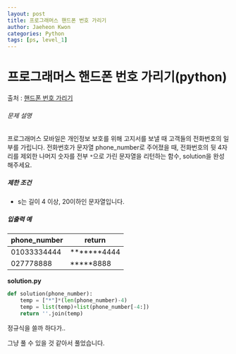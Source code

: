 ```yaml
---
layout: post
title: 프로그래머스 핸드폰 번호 가리기
author: Jaeheon Kwon
categories: Python
tags: [ps, level_1]
---
```




# 프로그래머스 핸드폰 번호 가리기(python)

출처 : [핸드폰 번호 가리기]( https://programmers.co.kr/learn/courses/30/lessons/12948 )

###### 문제 설명

프로그래머스 모바일은 개인정보 보호를 위해 고지서를 보낼 때 고객들의 전화번호의 일부를 가립니다.
전화번호가 문자열 phone_number로 주어졌을 때, 전화번호의 뒷 4자리를 제외한 나머지 숫자를 전부 `*`으로 가린 문자열을 리턴하는 함수, solution을 완성해주세요.

##### 제한 조건

- s는 길이 4 이상, 20이하인 문자열입니다.

##### 입출력 예

| phone_number | return      |
| ------------ | ----------- |
| 01033334444  | *******4444 |
| 027778888    | *****8888   |

**solution.py**

```python
def solution(phone_number):
    temp = ["*"]*(len(phone_number)-4)
    temp = list(temp)+list(phone_number[-4:])
    return ''.join(temp)
```

정규식을 쓸까 하다가..

그냥 풀 수 있을 것 같아서 풀었습니다.